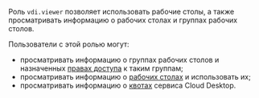 Роль `vdi.viewer` позволяет использовать рабочие столы, а также просматривать информацию о рабочих столах и группах рабочих столов.

Пользователи с этой ролью могут:
* просматривать информацию о группах рабочих столов и назначенных [правах доступа](../../iam/concepts/access-control/index.md) к таким группам;
* просматривать информацию о [рабочих столах](../../cloud-desktop/concepts/desktops-and-groups.md) и использовать их;
* просматривать информацию о [квотах](../../cloud-desktop/concepts/limits.md#quotas) сервиса Cloud Desktop.